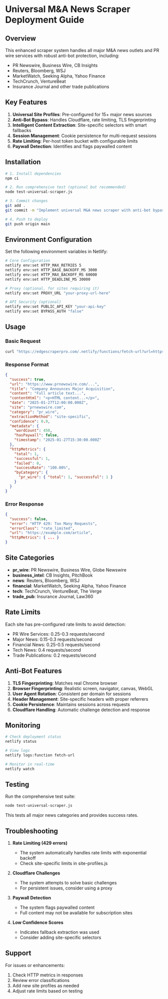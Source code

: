# Universal M&A News Scraper Deployment Guide

## Overview
This enhanced scraper system handles all major M&A news outlets and PR wire services with robust anti-bot protection, including:
- PR Newswire, Business Wire, CB Insights
- Reuters, Bloomberg, WSJ
- MarketWatch, Seeking Alpha, Yahoo Finance
- TechCrunch, VentureBeat
- Insurance Journal and other trade publications

## Key Features
1. **Universal Site Profiles**: Pre-configured for 15+ major news sources
2. **Anti-Bot Bypass**: Handles Cloudflare, rate limiting, TLS fingerprinting
3. **Intelligent Content Extraction**: Site-specific selectors with smart fallbacks
4. **Session Management**: Cookie persistence for multi-request sessions
5. **Rate Limiting**: Per-host token bucket with configurable limits
6. **Paywall Detection**: Identifies and flags paywalled content

## Installation

```bash
# 1. Install dependencies
npm ci

# 2. Run comprehensive test (optional but recommended)
node test-universal-scraper.js

# 3. Commit changes
git add .
git commit -m "Implement universal M&A news scraper with anti-bot bypass"

# 4. Push to deploy
git push origin main
```

## Environment Configuration

Set the following environment variables in Netlify:

```bash
# Core Configuration
netlify env:set HTTP_MAX_RETRIES 5
netlify env:set HTTP_BASE_BACKOFF_MS 3000
netlify env:set HTTP_MAX_BACKOFF_MS 60000
netlify env:set HTTP_DEADLINE_MS 30000

# Proxy (optional, for sites requiring it)
netlify env:set PROXY_URL "your-proxy-url-here"

# API Security (optional)
netlify env:set PUBLIC_API_KEY "your-api-key"
netlify env:set BYPASS_AUTH "false"
```

## Usage

### Basic Request
```bash
curl "https://edgescraperpro.com/.netlify/functions/fetch-url?url=https://www.prnewswire.com/news-releases/example-301234567.html"
```

### Response Format
```json
{
  "success": true,
  "url": "https://www.prnewswire.com/...",
  "title": "Company Announces Major Acquisition",
  "content": "Full article text...",
  "contentHtml": "<p>HTML content...</p>",
  "date": "2025-01-27T12:00:00.000Z",
  "site": "prnewswire.com",
  "category": "pr_wire",
  "extractionMethod": "site-specific",
  "confidence": 0.9,
  "metadata": {
    "wordCount": 450,
    "hasPaywall": false,
    "timestamp": "2025-01-27T15:30:00.000Z"
  },
  "httpMetrics": {
    "total": 1,
    "successful": 1,
    "failed": 0,
    "successRate": "100.00%",
    "byCategory": {
      "pr_wire": { "total": 1, "successful": 1 }
    }
  }
}
```

### Error Response
```json
{
  "success": false,
  "error": "HTTP 429: Too Many Requests",
  "errorClass": "rate_limited",
  "url": "https://example.com/article",
  "httpMetrics": { ... }
}
```

## Site Categories

- **pr_wire**: PR Newswire, Business Wire, Globe Newswire
- **business_intel**: CB Insights, PitchBook
- **news**: Reuters, Bloomberg, WSJ
- **financial**: MarketWatch, Seeking Alpha, Yahoo Finance
- **tech**: TechCrunch, VentureBeat, The Verge
- **trade_pub**: Insurance Journal, Law360

## Rate Limits

Each site has pre-configured rate limits to avoid detection:
- PR Wire Services: 0.25-0.3 requests/second
- Major News: 0.15-0.3 requests/second
- Financial News: 0.25-0.5 requests/second
- Tech News: 0.4 requests/second
- Trade Publications: 0.2 requests/second

## Anti-Bot Features

1. **TLS Fingerprinting**: Matches real Chrome browser
2. **Browser Fingerprinting**: Realistic screen, navigator, canvas, WebGL
3. **User Agent Rotation**: Consistent per domain for sessions
4. **Header Management**: Site-specific headers with proper referrers
5. **Cookie Persistence**: Maintains sessions across requests
6. **Cloudflare Handling**: Automatic challenge detection and response

## Monitoring

```bash
# Check deployment status
netlify status

# View logs
netlify logs:function fetch-url

# Monitor in real-time
netlify watch
```

## Testing

Run the comprehensive test suite:
```bash
node test-universal-scraper.js
```

This tests all major news categories and provides success rates.

## Troubleshooting

1. **Rate Limiting (429 errors)**
   - The system automatically handles rate limits with exponential backoff
   - Check site-specific limits in site-profiles.js

2. **Cloudflare Challenges**
   - The system attempts to solve basic challenges
   - For persistent issues, consider using a proxy

3. **Paywall Detection**
   - The system flags paywalled content
   - Full content may not be available for subscription sites

4. **Low Confidence Scores**
   - Indicates fallback extraction was used
   - Consider adding site-specific selectors

## Support

For issues or enhancements:
1. Check HTTP metrics in responses
2. Review error classifications
3. Add new site profiles as needed
4. Adjust rate limits based on testing
